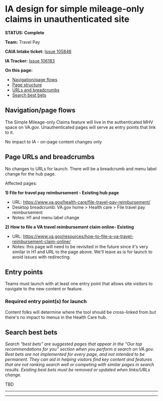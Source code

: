 # IA design for simple mileage-only claims in unauthenticated site

**STATUS: Complete**
 
**Team:** Travel Pay
 
**CAIA Intake ticket:**  [Issue 105846](https://github.com/department-of-veterans-affairs/va.gov-team/issues/105846) 
 
**IA Tracker:** [Issue 106183](https://github.com/department-of-veterans-affairs/va.gov-team/issues/106183) 
 
**On this page:**
- [Navigation/page flows](#flows)
- [Page structure](#map)
- [URLs and breadcrumbs](#url)
- [Search best bets](#bestbets)
 
 
## <a name="flows"></a>Navigation/page flows <br>
The Simple Mileage-only Claims feature will live in the authenticated MHV space on VA.gov. Unauthenticated pages will serve as entry points that link to it.

No impact to IA - on-page content changes only

## <a name="url"></a>Page URLs and breadcrumbs
No changes to URLs for launch. There will be a breadcrumb and menu label change for the hub page.

Affected pages:
  
**1) File for travel pay reimbursement - Existing hub page**
- URL: https://www.va.gov/health-care/file-travel-pay-reimbursement/
- Desktop breadcrumb: VA.gov home >  Health care > File travel pay reimbursement
- Notes: H1 and menu label change 
 
**2) How to file a VA travel reimbursement claim online- Existing**
- URL: https://www.va.gov/resources/how-to-file-a-va-travel-reimbursement-claim-online/
- Notes: this page will need to be revisited in the future since it's very similar in H1 and URL to the page above. We'll leave as is for launch to avoid issues with redirecting.
 
 
## <a name="nav"></a>Entry points <br>
 
Teams must launch with at least one entry point that allows site visitors to navigate to the new content or feature. 
 
### Required entry point(s) for launch
 
Content folks will determine where the tool should be cross-linked from but there's no impact to menus in the Health Care hub.


 
## <a name="bestbets"></a>Search best bets
*Search “best bets” are suggested pages that appear in the “Our top recommendations for you” section when you perform a search on VA.gov. Best bets are not implemented for every page, and not intended to be permanent.  They can aid in helping visitors find key content and features that are not ranking search well or competing with similar pages in search results. Existing best bets must be removed or updated when links/URLs change.*

TBD
 
 
<hr>
<hr>

